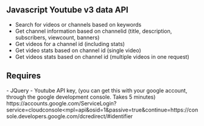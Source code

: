 <h2>Javascript Youtube v3 data API</h2>

<ul>
<li>Search for videos or channels based on keywords</li>
<li>Get channel information based on channelid (title, description, subscribers, viewcount, banners)</li>
<li>Get videos for a channel id (including stats)</li>
<li>Get video stats based on channel id (single video)</li>
<li>Get videos stats based on channel id (multiple videos in one request)</li>
</ul>

<h2>Requires</h2>
 - JQuery
 - Youtube API key, (you can get this with your google account, through the google development console. Takes 5 minutes)
   https://accounts.google.com/ServiceLogin?service=cloudconsole&ltmpl=api&osid=1&passive=true&continue=https://console.developers.google.com/dcredirect/#identifier
